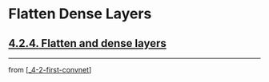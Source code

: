 # Flatten Dense Layers

## [**4.2.4.** Flatten and dense layers](https://livebook.manning.com/book/deep-learning-with-javascript/chapter-4/60)

---
from [[_4-2-first-convnet]]

[//begin]: # "Autogenerated link references for markdown compatibility"
[_4-2-first-convnet]: _4-2-first-convnet.md "First ConvNet"
[//end]: # "Autogenerated link references"